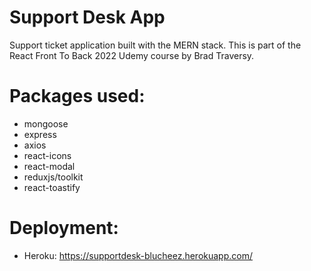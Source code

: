 # Support Desk App

Support ticket application built with the MERN stack. This is part of the React Front To Back 2022 Udemy course by Brad Traversy.

# Packages used:

- mongoose
- express
- axios
- react-icons
- react-modal
- reduxjs/toolkit
- react-toastify

# Deployment: 
- Heroku: https://supportdesk-blucheez.herokuapp.com/
